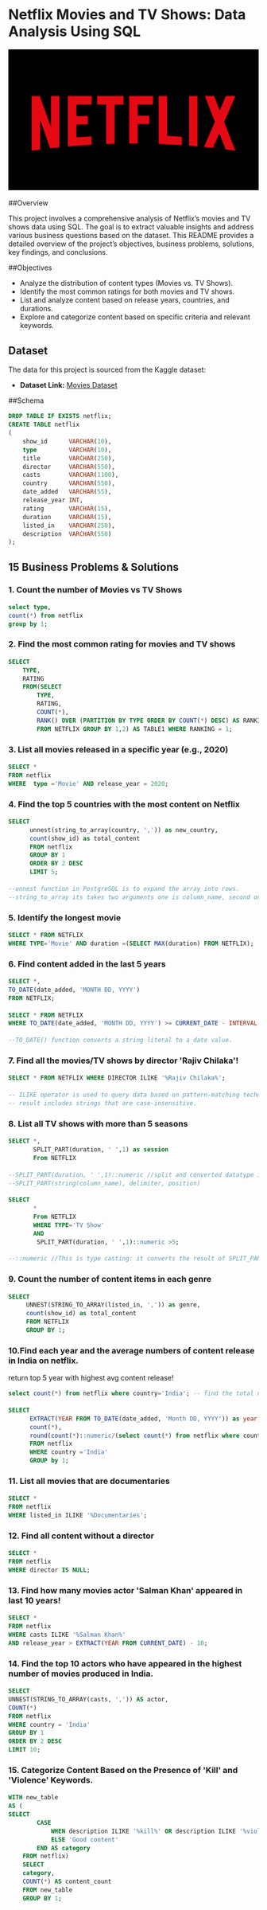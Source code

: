 # Netflix Movies and TV Shows: Data Analysis Using SQL

![Netflix logo](https://github.com/arunprathap001/Netflix_sql_project/blob/main/netflix.png)

##Overview

This project involves a comprehensive analysis of Netflix’s movies and TV shows data using SQL. The goal is to extract valuable insights and address various business questions based on the dataset. This README provides a detailed overview of the project’s objectives, business problems, solutions, key findings, and conclusions.

##Objectives

- Analyze the distribution of content types (Movies vs. TV Shows).
- Identify the most common ratings for both movies and TV shows.
- List and analyze content based on release years, countries, and durations.
- Explore and categorize content based on specific criteria and relevant keywords.

## Dataset

The data for this project is sourced from the Kaggle dataset:

- **Dataset Link:** [Movies Dataset](https://www.kaggle.com/datasets/shivamb/netflix-shows?resource=download)

##Schema

```sql
DROP TABLE IF EXISTS netflix;
CREATE TABLE netflix
(
    show_id      VARCHAR(10),
    type         VARCHAR(10),
    title        VARCHAR(250),
    director     VARCHAR(550),
    casts        VARCHAR(1100),
    country      VARCHAR(550),
    date_added   VARCHAR(55),
    release_year INT,
    rating       VARCHAR(15),
    duration     VARCHAR(15),
    listed_in    VARCHAR(250),
    description  VARCHAR(550)
);
```
## 15 Business Problems & Solutions

### 1. Count the number of Movies vs TV Shows

```sql
select type,
count(*) from netflix
group by 1;
```

### 2. Find the most common rating for movies and TV shows

```sql
SELECT
	TYPE,
	RATING
    FROM(SELECT
		TYPE,
		RATING,
		COUNT(*),
		RANK() OVER (PARTITION BY TYPE ORDER BY COUNT(*) DESC) AS RANKING
		FROM NETFLIX GROUP BY 1,2) AS TABLE1 WHERE RANKING = 1;
```

### 3. List all movies released in a specific year (e.g., 2020)

```sql
SELECT * 
FROM netflix
WHERE  type ='Movie' AND release_year = 2020;
```

### 4. Find the top 5 countries with the most content on Netflix

```sql
SELECT 
      unnest(string_to_array(country, ',')) as new_country,
	  count(show_id) as total_content
	  FROM netflix
	  GROUP BY 1
	  ORDER BY 2 DESC
	  LIMIT 5;

--unnest function in PostgreSQL is to expand the array into rows.
--string_to_array its takes two arguments one is column_name, second one delimeters.
```

### 5. Identify the longest movie

```sql
SELECT * FROM NETFLIX
WHERE TYPE='Movie' AND duration =(SELECT MAX(duration) FROM NETFLIX);
```

### 6. Find content added in the last 5 years

```sql
SELECT *,
TO_DATE(date_added, 'MONTH DD, YYYY')
FROM NETFLIX;

SELECT * FROM NETFLIX
WHERE TO_DATE(date_added, 'MONTH DD, YYYY') >= CURRENT_DATE - INTERVAL '5 YEARS';

--TO_DATE() function converts a string literal to a date value.
```

### 7. Find all the movies/TV shows by director 'Rajiv Chilaka'!

```sql
SELECT * FROM NETFLIX WHERE DIRECTOR ILIKE '%Rajiv Chilaka%';

-- ILIKE operator is used to query data based on pattern-matching techniques.
-- result includes strings that are case-insensitive.
```

### 8. List all TV shows with more than 5 seasons

```sql
SELECT *,
       SPLIT_PART(duration, ' ',1) as session
	   From NETFLIX

--SPLIT_PART(duration, ' ',1)::numeric //split and converted datatype into the number.
--SPLIT_PART(string(column_name), delimiter, position)

SELECT 
       *
	   From NETFLIX
	   WHERE TYPE='TV Show'
	   AND
	    SPLIT_PART(duration, ' ',1)::numeric >5;

--::numeric //This is type casting: it converts the result of SPLIT_PART (which is a text) to a numeric value.
```

### 9. Count the number of content items in each genre

```sql
SELECT 
     UNNEST(STRING_TO_ARRAY(listed_in, ',')) as genre,
	 count(show_id) as total_content
	 FROM NETFLIX
	 GROUP BY 1;
```

### 10.Find each year and the average numbers of content release in India on netflix. 
return top 5 year with highest avg content release!

```sql
select count(*) from netflix where country='India'; -- find the total number of content

SELECT 
      EXTRACT(YEAR FROM TO_DATE(date_added, 'Month DD, YYYY')) as year,
	  count(*),
	  round(count(*)::numeric/(select count(*) from netflix where country='India')::numeric * 100,2) as avg_content_release_per_year
      FROM netflix 
      WHERE country ='India'
	  GROUP by 1;
```

### 11. List all movies that are documentaries

```sql
SELECT * 
FROM netflix
WHERE listed_in ILIKE '%Documentaries';
```

### 12. Find all content without a director

```sql
SELECT * 
FROM netflix
WHERE director IS NULL;
```

### 13. Find how many movies actor 'Salman Khan' appeared in last 10 years!

```sql
SELECT * 
FROM netflix
WHERE casts ILIKE '%Salman Khan%'
AND release_year > EXTRACT(YEAR FROM CURRENT_DATE) - 10;
```

### 14. Find the top 10 actors who have appeared in the highest number of movies produced in India.

```sql
SELECT 
UNNEST(STRING_TO_ARRAY(casts, ',')) AS actor,
COUNT(*)
FROM netflix
WHERE country = 'India'
GROUP BY 1
ORDER BY 2 DESC
LIMIT 10;
```

### 15. Categorize Content Based on the Presence of 'Kill' and 'Violence' Keywords.

```sql
WITH new_table
AS (
SELECT 
        CASE 
            WHEN description ILIKE '%kill%' OR description ILIKE '%violence%' THEN 'Bad content'
            ELSE 'Good content'
        END AS category
    FROM netflix)
	SELECT
	category,
    COUNT(*) AS content_count
	FROM new_table
	GROUP BY 1;  
```
